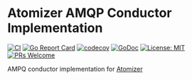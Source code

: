 # Atomizer AMQP Conductor Implementation

[![CI](https://github.com/devnw/amqp/workflows/CI/badge.svg)](https://github.com/devnw/amqp/actions)
[![Go Report Card](https://goreportcard.com/badge/github.com/devnw/amqp)](https://goreportcard.com/report/github.com/devnw/amqp)
[![codecov](https://codecov.io/gh/devnw/amqp/branch/master/graph/badge.svg)](https://codecov.io/gh/devnw/amqp)
[![GoDoc](https://godoc.org/github.com/devnw/amqp?status.svg)](https://pkg.go.dev/github.com/devnw/amqp)
[![License: MIT](https://img.shields.io/badge/License-MIT-yellow.svg)](https://opensource.org/licenses/MIT)
[![PRs Welcome](https://img.shields.io/badge/PRs-welcome-brightgreen.svg)](http://makeapullrequest.com)

AMPQ conductor implementation for [Atomizer](https://github.com/devnw/atomizer)

